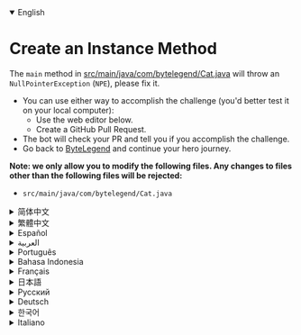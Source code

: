 <details open='true'>
<summary>English</summary>

# Create an Instance Method

The `main` method in [src/main/java/com/bytelegend/Cat.java](https://github.com/ByteLegendQuest/java-fix-method-return-npe/blob/main/src/main/java/com/bytelegend/Cat.java) will throw an `NullPointerException` (`NPE`), please fix it.

- You can use either way to accomplish the challenge (you'd better test it on your local computer):
  - Use the web editor below.
  - Create a GitHub Pull Request.
- The bot will check your PR and tell you if you accomplish the challenge.
- Go back to [ByteLegend](https://bytelegend.com) and continue your hero journey.


**Note: we only allow you to modify the following files.
Any changes to files other than the following files will be rejected:**

- `src/main/java/com/bytelegend/Cat.java`
</details>
<details>
<summary>简体中文</summary>

# 修复一个<ruby>空指针异常<rt>NullPointerException</rt></ruby>

调用[src/main/java/com/bytelegend/Cat.java](https://github.com/ByteLegendQuest/java-fix-method-return-npe/blob/main/src/main/java/com/bytelegend/Cat.java)的`main`方法会抛出一个空指针异常（NullPointerException，简称NPE），请修复之。

- 你可以使用任意一种方法完成挑战（最好先在自己的本地电脑上测试通过）：
  - 使用下面的网页编辑器。
  - 创建一个GitHub Pull Request。
- 机器人将会检查你的回答，告诉你是否通过了挑战。
- 回到[字节传说](https://bytelegend.com)，然后继续你的英雄旅程。


**注意：我们只允许您修改以下文件，任何对其他文件的修改都会被拒绝：**

- `src/main/java/com/bytelegend/Cat.java`
</details>
<details>
<summary>繁體中文</summary>

<h1>創建實例方法</h1><p><a href="https://github.com/ByteLegendQuest/java-fix-method-return-npe/blob/main/src/main/java/com/bytelegend/Cat.java" target="_blank">src/main/java/com/bytelegend/Cat.java 中</a>的<code class="notranslate">main</code>方法會拋出<code class="notranslate">NullPointerException</code> ( <code class="notranslate">NPE</code> )，請修復它。</p><ul><li>您可以使用任何一種方式來完成挑戰（最好在本地計算機上進行測試）：<ul><li>使用下面的網絡編輯器。</li><li>創建 GitHub 拉取請求。</li></ul></li><li>機器人將檢查您的 PR 並告訴您是否完成了挑戰。</li><li>回到<a href="https://bytelegend.com" target="_blank">ByteLegend</a> ，繼續你的英雄之旅。</li></ul><p><strong>注意：我們只允許您修改以下文件。對以下文件以外的文件的任何更改都將被拒絕：</strong></p><ul><li> <code class="notranslate">src/main/java/com/bytelegend/Cat.java</code></li></ul></details>
<details>
<summary>Español</summary>

<h1>Crear un método de instancia</h1><p> El método <code class="notranslate">main</code> <a href="https://github.com/ByteLegendQuest/java-fix-method-return-npe/blob/main/src/main/java/com/bytelegend/Cat.java" target="_blank">en src / main / java / com / bytelegend / Cat.java</a> arrojará una <code class="notranslate">NullPointerException</code> ( <code class="notranslate">NPE</code> ), corríjala.</p><ul><li> Puede usar cualquiera de las dos formas para lograr el desafío (será mejor que lo pruebe en su computadora local):<ul><li> Utilice el editor web a continuación.</li><li> Cree una solicitud de extracción de GitHub.</li></ul></li><li> El bot comprobará tus relaciones públicas y te dirá si logras el desafío.</li><li> Vuelve a <a href="https://bytelegend.com" target="_blank">ByteLegend</a> y continúa tu viaje de héroe.</li></ul><p> <strong>Nota: solo le permitimos modificar los siguientes archivos. Se rechazará cualquier cambio en archivos que no sean los siguientes:</strong></p><ul><li> <code class="notranslate">src/main/java/com/bytelegend/Cat.java</code></li></ul></details>
<details>
<summary>العربية</summary>

<h1 style=";text-align:right;direction:rtl">قم بإنشاء طريقة مثيل</h1><p style=";text-align:right;direction:rtl"> الطريقة <code class="notranslate">main</code> <a href="https://github.com/ByteLegendQuest/java-fix-method-return-npe/blob/main/src/main/java/com/bytelegend/Cat.java" target="_blank">في src / main / java / com / bytelegend / Cat.java</a> ستلقي <code class="notranslate">NullPointerException</code> ( <code class="notranslate">NPE</code> ) ، يرجى إصلاحها.</p><ul style=";text-align:right;direction:rtl"><li style=";text-align:right;direction:rtl"> يمكنك استخدام أي من الطريقتين لإنجاز التحدي (من الأفضل اختباره على جهاز الكمبيوتر المحلي الخاص بك):<ul style=";text-align:right;direction:rtl"><li style=";text-align:right;direction:rtl"> استخدم محرر الويب أدناه.</li><li style=";text-align:right;direction:rtl"> إنشاء طلب سحب على GitHub.</li></ul></li><li style=";text-align:right;direction:rtl"> سيتحقق الروبوت من العلاقات العامة الخاصة بك ويخبرك إذا أنجزت التحدي.</li><li style=";text-align:right;direction:rtl"> ارجع إلى <a href="https://bytelegend.com" target="_blank">ByteLegend وتابع</a> رحلة بطلك.</li></ul><p style=";text-align:right;direction:rtl"> <strong>ملاحظة: نسمح لك فقط بتعديل الملفات التالية. سيتم رفض أي تغييرات يتم إجراؤها على الملفات بخلاف الملفات التالية:</strong></p><ul style=";text-align:right;direction:rtl"><li style=";text-align:right;direction:rtl"> <code class="notranslate">src/main/java/com/bytelegend/Cat.java</code></li></ul></details>
<details>
<summary>Português</summary>

<h1>Criar um método de instância</h1><p> O método <code class="notranslate">main</code> <a href="https://github.com/ByteLegendQuest/java-fix-method-return-npe/blob/main/src/main/java/com/bytelegend/Cat.java" target="_blank">em src / main / java / com / bytelegend / Cat.java</a> lançará um <code class="notranslate">NullPointerException</code> ( <code class="notranslate">NPE</code> ), corrija-o.</p><ul><li> Você pode usar qualquer uma das formas para cumprir o desafio (é melhor você testá-lo em seu computador local):<ul><li> Use o editor da web abaixo.</li><li> Crie uma solicitação pull do GitHub.</li></ul></li><li> O bot verificará seu PR e lhe dirá se você cumpriu o desafio.</li><li> Volte para <a href="https://bytelegend.com" target="_blank">ByteLegend</a> e continue sua jornada de herói.</li></ul><p> <strong>Nota: nós apenas permitimos que você modifique os seguintes arquivos. Quaisquer alterações em arquivos que não sejam os seguintes serão rejeitadas:</strong></p><ul><li> <code class="notranslate">src/main/java/com/bytelegend/Cat.java</code></li></ul></details>
<details>
<summary>Bahasa Indonesia</summary>

<h1>Buat Metode Instance</h1><p> Metode <code class="notranslate">main</code> <a href="https://github.com/ByteLegendQuest/java-fix-method-return-npe/blob/main/src/main/java/com/bytelegend/Cat.java" target="_blank">di src/main/java/com/bytelegend/Cat.java</a> akan memunculkan <code class="notranslate">NullPointerException</code> ( <code class="notranslate">NPE</code> ), tolong perbaiki.</p><ul><li> Anda dapat menggunakan salah satu cara untuk menyelesaikan tantangan (sebaiknya Anda mengujinya di komputer lokal Anda):<ul><li> Gunakan editor web di bawah ini.</li><li> Buat Permintaan Tarik GitHub.</li></ul></li><li> Bot akan memeriksa PR Anda dan memberi tahu Anda jika Anda menyelesaikan tantangan.</li><li> Kembali ke <a href="https://bytelegend.com" target="_blank">ByteLegend</a> dan lanjutkan perjalanan pahlawan Anda.</li></ul><p> <strong>Catatan: kami hanya mengizinkan Anda untuk mengubah file berikut. Setiap perubahan pada file selain file berikut akan ditolak:</strong></p><ul><li> <code class="notranslate">src/main/java/com/bytelegend/Cat.java</code></li></ul></details>
<details>
<summary>Français</summary>

<h1>Créer une méthode d&#39;instance</h1><p> La méthode <code class="notranslate">main</code> <a href="https://github.com/ByteLegendQuest/java-fix-method-return-npe/blob/main/src/main/java/com/bytelegend/Cat.java" target="_blank">dans src/main/java/com/bytelegend/Cat.java lèvera</a> une <code class="notranslate">NullPointerException</code> ( <code class="notranslate">NPE</code> ), veuillez la corriger.</p><ul><li> Vous pouvez utiliser l&#39;une ou l&#39;autre manière pour relever le défi (vous feriez mieux de le tester sur votre ordinateur local) :<ul><li> Utilisez l&#39;éditeur Web ci-dessous.</li><li> Créez une demande d&#39;extraction GitHub.</li></ul></li><li> Le bot vérifiera votre PR et vous dira si vous réussissez le défi.</li><li> Retournez à <a href="https://bytelegend.com" target="_blank">ByteLegend</a> et continuez votre voyage de héros.</li></ul><p> <strong>Remarque : nous vous autorisons uniquement à modifier les fichiers suivants. Toute modification apportée aux fichiers autres que les fichiers suivants sera rejetée :</strong></p><ul><li> <code class="notranslate">src/main/java/com/bytelegend/Cat.java</code></li></ul></details>
<details>
<summary>日本語</summary>

<h1>インスタンスメソッドを作成する</h1><p><code class="notranslate">main</code>のメソッド<a href="https://github.com/ByteLegendQuest/java-fix-method-return-npe/blob/main/src/main/java/com/bytelegend/Cat.java" target="_blank">のsrc /メイン/ javaの/ COM / bytelegend / Cat.javaが</a>スローされます<code class="notranslate">NullPointerException</code> （ <code class="notranslate">NPE</code> ）、それを修正してください。</p><ul><li>どちらの方法でもチャレンジを達成できます（ローカルコンピューターでテストすることをお勧めします）。<ul><li>以下のWebエディタを使用してください。</li><li> GitHubプルリクエストを作成します。</li></ul></li><li>ボットはPRをチェックし、チャレンジを達成したかどうかを通知します。</li><li> <a href="https://bytelegend.com" target="_blank">ByteLegendに</a>戻り、ヒーローの旅を続けてください。</li></ul><p><strong>注：変更できるのは次のファイルのみです。次のファイル以外のファイルへの変更は拒否されます。</strong></p><ul><li> <code class="notranslate">src/main/java/com/bytelegend/Cat.java</code></li></ul></details>
<details>
<summary>Русский</summary>

<h1>Создать метод экземпляра</h1><p> <code class="notranslate">main</code> метод в <a href="https://github.com/ByteLegendQuest/java-fix-method-return-npe/blob/main/src/main/java/com/bytelegend/Cat.java" target="_blank">src / main / java / com / bytelegend / Cat.java</a> вызовет <code class="notranslate">NullPointerException</code> ( <code class="notranslate">NPE</code> ), исправьте его.</p><ul><li> Вы можете использовать любой способ решения задачи (лучше протестируйте его на своем локальном компьютере):<ul><li> Воспользуйтесь веб-редактором ниже.</li><li> Создайте запрос на извлечение GitHub.</li></ul></li><li> Бот проверит ваш PR и скажет, справитесь ли вы с задачей.</li><li> Вернитесь в <a href="https://bytelegend.com" target="_blank">ByteLegend</a> и продолжите свой путь героя.</li></ul><p> <strong>Примечание: мы разрешаем вам изменять только следующие файлы. Любые изменения в файлах, кроме следующих, будут отклонены:</strong></p><ul><li> <code class="notranslate">src/main/java/com/bytelegend/Cat.java</code></li></ul></details>
<details>
<summary>Deutsch</summary>

<h1>Erstellen Sie eine Instanzmethode</h1><p> Die <code class="notranslate">main</code> Methode in <a href="https://github.com/ByteLegendQuest/java-fix-method-return-npe/blob/main/src/main/java/com/bytelegend/Cat.java" target="_blank">src/main/java/com/bytelegend/Cat.java</a> wirft eine <code class="notranslate">NullPointerException</code> ( <code class="notranslate">NPE</code> ), bitte beheben Sie sie.</p><ul><li> Sie können die Herausforderung auf beide Arten meistern (am besten testen Sie sie auf Ihrem lokalen Computer):<ul><li> Verwenden Sie den untenstehenden Web-Editor.</li><li> Erstellen Sie eine GitHub-Pull-Anfrage.</li></ul></li><li> Der Bot überprüft Ihre PR und teilt Ihnen mit, ob Sie die Herausforderung meistern.</li><li> Gehen Sie zurück zu <a href="https://bytelegend.com" target="_blank">ByteLegend</a> und setzen Sie Ihre Heldenreise fort.</li></ul><p> <strong>Hinweis: Wir erlauben Ihnen nur, die folgenden Dateien zu ändern. Alle Änderungen an anderen Dateien als den folgenden Dateien werden abgelehnt:</strong></p><ul><li> <code class="notranslate">src/main/java/com/bytelegend/Cat.java</code></li></ul></details>
<details>
<summary>한국어</summary>

<h1>인스턴스 메소드 생성</h1><p> <a href="https://github.com/ByteLegendQuest/java-fix-method-return-npe/blob/main/src/main/java/com/bytelegend/Cat.java" target="_blank">src/main/java/com/bytelegend/Cat.java</a> 의 <code class="notranslate">main</code> 메소드에서 <code class="notranslate">NullPointerException</code> ( <code class="notranslate">NPE</code> )이 발생합니다. 수정해 주세요.</p><ul><li> 두 가지 방법 중 하나를 사용하여 도전 과제를 수행할 수 있습니다(로컬 컴퓨터에서 테스트하는 것이 좋습니다).<ul><li> 아래 웹 편집기를 사용하십시오.</li><li> GitHub 풀 요청을 만듭니다.</li></ul></li><li> 봇은 PR을 확인하고 도전 과제를 달성했는지 알려줍니다.</li><li> <a href="https://bytelegend.com" target="_blank">ByteLegend로</a> 돌아가 영웅 여정을 계속하세요.</li></ul><p> <strong>참고: 다음 파일만 수정할 수 있습니다. 다음 파일 이외의 파일에 대한 변경 사항은 거부됩니다.</strong></p><ul><li> <code class="notranslate">src/main/java/com/bytelegend/Cat.java</code></li></ul></details>
<details>
<summary>Italiano</summary>

<h1>Crea un metodo di istanza</h1><p> Il metodo <code class="notranslate">main</code> <a href="https://github.com/ByteLegendQuest/java-fix-method-return-npe/blob/main/src/main/java/com/bytelegend/Cat.java" target="_blank">in src/main/java/com/bytelegend/Cat.java</a> genererà <code class="notranslate">NullPointerException</code> ( <code class="notranslate">NPE</code> ), per favore correggilo.</p><ul><li> Puoi utilizzare entrambi i modi per completare la sfida (farai meglio a testarla sul tuo computer locale):<ul><li> Usa l&#39;editor web qui sotto.</li><li> Crea una richiesta pull GitHub.</li></ul></li><li> Il bot controllerà il tuo PR e ti dirà se hai portato a termine la sfida.</li><li> Torna su <a href="https://bytelegend.com" target="_blank">ByteLegend</a> e continua il tuo viaggio da eroe.</li></ul><p> <strong>Nota: ti permettiamo di modificare solo i seguenti file. Qualsiasi modifica ai file diversi dai seguenti file verrà rifiutata:</strong></p><ul><li> <code class="notranslate">src/main/java/com/bytelegend/Cat.java</code></li></ul></details>
